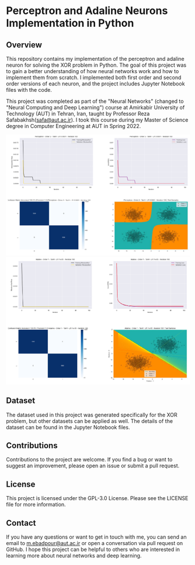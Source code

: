 # Perceptron and Adaline Neurons Implementation in Python

## Overview

This repository contains my implementation of the perceptron and adaline neuron for solving the XOR problem in Python. The goal of this project was to gain a better understanding of how neural networks work and how to implement them from scratch. I implemented both first order and second order versions of each neuron, and the project includes Jupyter Notebook files with the code.

This project was completed as part of the "Neural Networks" (changed to "Neural Computing and Deep Learning") course at Amirkabir University of Technology (AUT) in Tehran, Iran, taught by Professor Reza Safabakhsh(<safa@aut.ac.ir>). I took this course during my Master of Science degree in Computer Engineering at AUT in Spring 2022.

![Output](/output.png)
![Output](/output-2.png)

## Dataset

The dataset used in this project was generated specifically for the XOR problem, but other datasets can be applied as well. The details of the dataset can be found in the Jupyter Notebook files.

## Contributions

Contributions to the project are welcome. If you find a bug or want to suggest an improvement, please open an issue or submit a pull request.

## License

This project is licensed under the GPL-3.0 License. Please see the LICENSE file for more information.

## Contact

If you have any questions or want to get in touch with me, you can send an email to <m.ebadpour@aut.ac.ir> or open a conversation via pull request on GitHub. I hope this project can be helpful to others who are interested in learning more about neural networks and deep learning.
